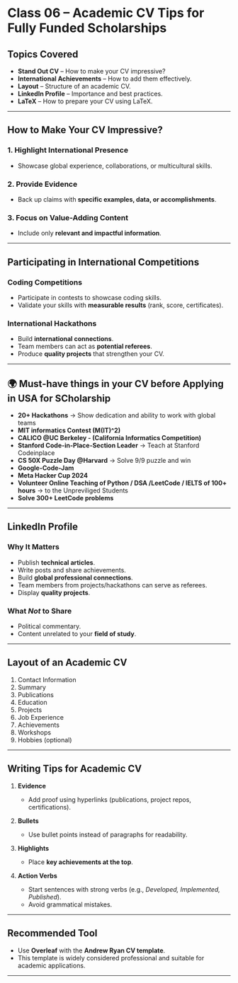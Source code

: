 # Class 06 – Academic CV Tips for Fully Funded Scholarships

## Topics Covered
- **Stand Out CV** – How to make your CV impressive?  
- **International Achievements** – How to add them effectively.  
- **Layout** – Structure of an academic CV.  
- **LinkedIn Profile** – Importance and best practices.  
- **LaTeX** – How to prepare your CV using LaTeX.  

---

## How to Make Your CV Impressive?

### 1. Highlight International Presence
- Showcase global experience, collaborations, or multicultural skills.  

### 2. Provide Evidence
- Back up claims with **specific examples, data, or accomplishments**.  

### 3. Focus on Value-Adding Content
- Include only **relevant and impactful information**.  

---

## Participating in International Competitions

### Coding Competitions
- Participate in contests to showcase coding skills.  
- Validate your skills with **measurable results** (rank, score, certificates).  

### International Hackathons
- Build **international connections**.  
- Team members can act as **potential referees**.  
- Produce **quality projects** that strengthen your CV.  

---

## 🌍 Must-have things in your CV before Applying in USA for SCholarship

- **20+ Hackathons** → Show dedication and ability to work with global teams
- **MIT informatics Contest (M(IT)^2)**
- **CALICO @UC Berkeley - (California Informatics Competition)**
- **Stanford Code-in-Place-Section Leader** → Teach at Stanford Codeinplace
- **CS 50X Puzzle Day @Harvard** → Solve 9/9 puzzle and win
- **Google-Code-Jam**
- **Meta Hacker Cup 2024**
- **Volunteer Online Teaching of Python / DSA /LeetCode / IELTS of 100+ hours** → to the Unpreviliged Students
- **Solve 300+ LeetCode problems**

---

## LinkedIn Profile

### Why It Matters
- Publish **technical articles**.  
- Write posts and share achievements.  
- Build **global professional connections**.  
- Team members from projects/hackathons can serve as referees.  
- Display **quality projects**.  

### What *Not* to Share
- Political commentary.  
- Content unrelated to your **field of study**.  

---

## Layout of an Academic CV
1. Contact Information  
2. Summary  
3. Publications  
4. Education  
5. Projects  
6. Job Experience  
7. Achievements  
8. Workshops  
9. Hobbies (optional)  

---

## Writing Tips for Academic CV
1. **Evidence**  
   - Add proof using hyperlinks (publications, project repos, certifications).  

2. **Bullets**  
   - Use bullet points instead of paragraphs for readability.  

3. **Highlights**  
   - Place **key achievements at the top**.  

4. **Action Verbs**  
   - Start sentences with strong verbs (e.g., *Developed, Implemented, Published*).  
   - Avoid grammatical mistakes.  

---

## Recommended Tool
- Use **Overleaf** with the **Andrew Ryan CV template**.  
- This template is widely considered professional and suitable for academic applications.  

---
